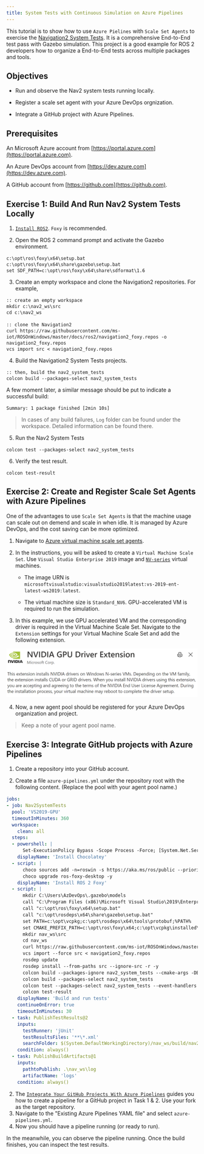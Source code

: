 ```yaml
---
title: System Tests with Continuous Simulation on Azure Pipelines
---
```


This tutorial is to show how to use `Azure Pielines` with `Scale Set Agents` to exercise the [Navigation2 System Tests](https://github.com/ros-planning/navigation2/tree/main/nav2_system_tests).
It is a comprehensive End-to-End test pass with Gazebo simulation.
This project is a good example for ROS 2 developers how to organize a End-to-End tests across multiple packages and tools.

## Objectives

* Run and observe the Nav2 system tests running locally.

* Register a scale set agent with your Azure DevOps orgnization.

* Integrate a GitHub project with Azure Pipelines.

## Prerequisites

An Microsoft Azure account from [https://portal.azure.com](https://portal.azure.com).

An Azure DevOps account from [https://dev.azure.com](https://dev.azure.com).

A GitHub account from [https://github.com](https://github.com).

## Exercise 1: Build And Run Nav2 System Tests Locally

1. [`Install ROS2`](../GettingStarted/SetupRos2.md). `Foxy` is recommended.

2. Open the ROS 2 command prompt and activate the Gazebo environment.

```Batchfile
c:\opt\ros\foxy\x64\setup.bat
c:\opt\ros\foxy\x64\share\gazebo\setup.bat
set SDF_PATH=c:\opt\ros\foxy\x64\share\sdformat\1.6
```

3. Create an empty workspace and clone the Navigation2 repositories. For example,

```Batchfile
:: create an empty workspace
mkdir c:\nav2_ws\src
cd c:\nav2_ws

:: clone the Navigation2
curl https://raw.githubusercontent.com/ms-iot/ROSOnWindows/master/docs/ros2/navigation2_foxy.repos -o navigation2_foxy.repos
vcs import src < navigation2_foxy.repos
```

4. Build the Navigation2 System Tests projects.

```Batchfile
:: then, build the nav2_system_tests
colcon build --packages-select nav2_system_tests
```

A few moment later, a similar message should be put to indicate a successful build:

```
Summary: 1 package finished [2min 10s]
```

> In cases of any build failures, `Log` folder can be found under the workspace. Detailed information can be found there.

5. Run the Nav2 System Tests

```Batchfile
colcon test --packages-select nav2_system_tests
```

6. Verify the test result.

```Batchfile
colcon test-result
```

## Exercise 2: Create and Register Scale Set Agents with Azure Pipelines

One of the advantages to use `Scale Set Agents` is that the machine usage can scale out on demend and scale in when idle.
It is managed by Azure DevOps, and the cost saving can be more optimized.

1. Navigate to [Azure virtual machine scale set agents](https://docs.microsoft.com/en-us/azure/devops/pipelines/agents/scale-set-agents?view=azure-devops).

2. In the instructions, you will be asked to create a `Virtual Machine Scale Set`.
   Use `Visual Studio Enterprise 2019` image and [`NV-series`](https://docs.microsoft.com/en-us/azure/virtual-machines/nv-series) virtual machines.

    * The image URN is `microsoftvisualstudio:visualstudio2019latest:vs-2019-ent-latest-ws2019:latest`.

    * The virtual machine size is `Standard_NV6`. GPU-accelerated VM is required to run the simulation.

3. In this example, we use GPU accelerated VM and the corresponding driver is required in the Virtual Machine Scale Set.
   Navigate to the `Extension` settings for your Virtual Machine Scale Set and add the following extension.

![extension](./NVIDIA_Extension.PNG)

4. Now, a new agent pool should be registered for your Azure DevOps organization and project.

> Keep a note of your agent pool name.

## Exercise 3: Integrate GitHub projects with Azure Pipelines

1. Create a repository into your GitHub account.

2. Create a file `azure-pipelines.yml` under the repository root with the following content.
   (Replace the pool with your agent pool name.)

```yaml
jobs:
- job: Nav2SystemTests
  pool: 'VS2019-GPU'
  timeoutInMinutes: 360
  workspace:
    clean: all
  steps:
  - powershell: |
      Set-ExecutionPolicy Bypass -Scope Process -Force; [System.Net.ServicePointManager]::SecurityProtocol = [System.Net.ServicePointManager]::SecurityProtocol -bor 3072; iex ((New-Object System.Net.WebClient).DownloadString('https://chocolatey.org/install.ps1'))
    displayName: 'Install Chocolatey'
  - script: |
      choco sources add -n=roswin -s https://aka.ms/ros/public --priority 1
      choco upgrade ros-foxy-desktop -y
    displayName: 'Install ROS 2 Foxy'
  - script: |
      mkdir C:\Users\AzDevOps\.gazebo\models
      call "C:\Program Files (x86)\Microsoft Visual Studio\2019\Enterprise\VC\Auxiliary\Build\vcvars64.bat"
      call "c:\opt\ros\foxy\x64\setup.bat"
      call "c:\opt\rosdeps\x64\share\gazebo\setup.bat"
      set PATH=c:\opt\vcpkg;c:\opt\rosdeps\x64\tools\protobuf;%PATH%
      set CMAKE_PREFIX_PATH=c:\opt\ros\foxy\x64;c:\opt\vcpkg\installed\x64-windows;C:\opt\rosdeps\x64
      mkdir nav_ws\src
      cd nav_ws
      curl https://raw.githubusercontent.com/ms-iot/ROSOnWindows/master/docs/ros2/navigation2_foxy.repos -o navigation2_foxy.repos
      vcs import --force src < navigation2_foxy.repos
      rosdep update
      rosdep install --from-paths src --ignore-src -r -y
      colcon build --packages-ignore nav2_system_tests --cmake-args -DBUILD_TESTING=OFF
      colcon build --packages-select nav2_system_tests
      colcon test --packages-select nav2_system_tests --event-handlers console_direct+
      colcon test-result
    displayName: 'Build and run tests'
    continueOnError: true
    timeoutInMinutes: 30
  - task: PublishTestResults@2
    inputs:
      testRunner: 'jUnit'
      testResultsFiles: '**\*.xml'
      searchFolder: $(System.DefaultWorkingDirectory)/nav_ws/build/nav2_system_tests/test_results
    condition: always()
  - task: PublishBuildArtifacts@1
    inputs:
      pathtoPublish: .\nav_ws\log
      artifactName: 'logs'
    condition: always()
```

2. The [`Integrate Your GitHub Projects With Azure Pipelines`](https://www.azuredevopslabs.com/labs/azuredevops/github-integration/) guides you how to create a pipeline for a GitHub project in Task 1 & 2.
   Use your fork as the target repository.
3. Navigate to the "Existing Azure Pipelines YAML file" and select `azure-pipelines.yml`.
4. Now you should have a pipeline running (or ready to run).

In the meanwhile, you can observe the pipeline running. Once the build finishes, you can inspect the test results.
